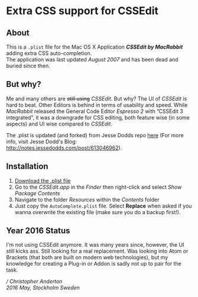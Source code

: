 # Extra CSS support for CSSEdit

## About
This is a `.plist` file for the Mac OS X Application ***CSSEdit by MacRabbit*** adding extra CSS auto-completion.   
The application was last updated  *August 2007* and has been dead and buried since then.

## But why?

Me and many others are <del>still using</del> *CSSEdit*. But why? The UI of *CSSEdit* is hard to beat. Other Editors is behind in terms of usability and speed. While *MacRabbit* released the General Code Editor *Espresso 2* with ”CSSEdit 3 integrated”,  it was a downgrade for CSS editing, both feature wise (in some aspects) and UI wise compared to *CSSEdit*. 

The .plist is updated (and forked) from Jesse Dodds repo [here](https://github.com/jessedodds/CSS3-auto-complete-properties-for-CSSEdit--plist-)
(For more info, visit Jesse Dodd's Blog: http://notes.jessedodds.com/post/613046962).

## Installation

1. [Download the .plist file](https://raw.githubusercontent.com/christopheranderton/CSS3-auto-complete-properties-for-CSSEdit--plist-/master/AutoCompletion.plist) 	
2. Go to the *CSSEdit.app* in the *Finder* then right-click and select *Show Package Contents*
3. Navigate to the folder *Resources* within the *Contents* folder 
4.  Just copy the `AutoComplete.plist` file. Select **Replace** when asked if you wanna overwrite the existing file (make sure you do a backup first!).

## Year 2016 Status
I'm not using CSSEdit anymore. It was many years since, however, the UI still kicks ass. Still looking for a real replacement. Was looking into Atom or Brackets (that both are built on modern web technologies), but my knowledge for creating a Plug-in or Addon is sadly not up to pair for the task. 

*/ Christopher Anderton  
 2016 May, Stockholm Sweden*
